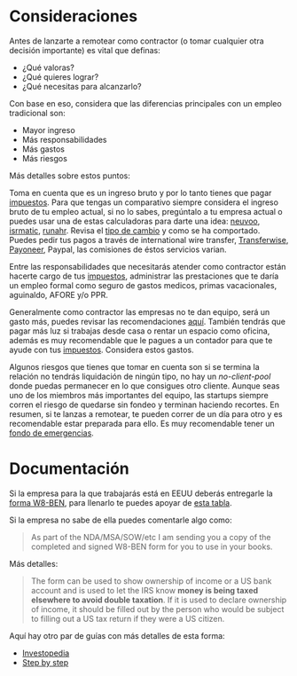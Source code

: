 # Consideraciones

Antes de lanzarte a remotear como contractor (o tomar cualquier otra decisión importante) es vital que definas: 

- ¿Qué valoras?
- ¿Qué quieres lograr?
- ¿Qué necesitas para alcanzarlo?

Con base en eso, considera que las diferencias principales con un empleo tradicional son:

- Mayor ingreso
- Más responsabilidades
- Más gastos
- Más riesgos

Más detalles sobre estos puntos:

Toma en cuenta que es un ingreso bruto y por lo tanto tienes que pagar [impuestos](TAXES.md). Para que tengas un 
comparativo siempre considera el ingreso bruto de tu empleo actual, si no lo sabes, pregúntalo a tu empresa actual o 
puedes usar una de estas calculadoras para darte una idea: 
[neuvoo](https://neuvoo.com.mx/calculadora-de-impuesto/), 
[isrmatic](https://isrmatic.com/), [runahr](https://runahr.com/calcular-salario-neto-o-bruto/). 
Revisa el [tipo de cambio](https://dolarenbancos.com/) y como se ha comportado. Puedes pedir tus pagos a través de international wire transfer, [Transferwise](https://transferwise.com/), 
[Payoneer](https://www.payoneer.com/), Paypal, las comisiones de éstos servicios varian. 

Entre las responsabilidades que necesitarás atender como contractor están
hacerte cargo de tus [impuestos](TAXES.md), administrar las prestaciones que te daría un empleo formal como seguro de 
gastos medicos, primas vacacionales, aguinaldo, AFORE y/o PPR.

Generalmente como contractor las empresas no te dan equipo, será un gasto más, puedes revisar las recomendaciones 
[aquí](EQUIPMENT.md).
También tendrás que pagar más luz si trabajas desde casa o rentar un espacio como oficina, además es muy recomendable que 
le pagues a un contador para que te ayude con tus [impuestos](TAXES.md). Considera estos gastos.

Algunos riesgos que tienes que tomar en cuenta son si se termina la relación no tendrás liquidación de ningún tipo, 
no hay un _no-client-pool_ donde puedas permanecer en lo que consigues otro cliente. Aunque seas uno de los
miembros más importantes del equipo, las startups siempre corren el riesgo de quedarse sin fondeo y terminan haciendo 
recortes. En resumen, si te lanzas a remotear, te pueden correr de un día para otro y es recomendable estar preparada 
para ello. Es muy recomendable tener un [fondo de emergencias](https://www.wisebread.com/figuring-the-size-of-your-emergency-fund#:~:text=The%20usual%20rule%20of%20thumb,your%20spending%2C%20not%20your%20income.).

# Documentación

Si la empresa para la que trabajarás está en EEUU deberás entregarle la [forma W8-BEN](https://www.irs.gov/pub/irs-pdf/fw8ben.pdf), 
para llenarlo te puedes apoyar 
de [esta tabla](https://www.irs.gov/pub/irs-utl/Tax_Treaty_Table_1_2019_Feb.pdf).

Si la empresa no sabe de ella puedes comentarle algo como:

> As part of the NDA/MSA/SOW/etc I am sending you a copy of the completed and signed W8-BEN form for you to use in your books.

Más detalles:

> The form can be used to show ownership of income or a US bank account and is used to let the IRS know **money is being taxed elsewhere to avoid double taxation**. If it is used to declare ownership of income, it should be filled out by the person who would be subject to filling out a US tax return if they were a US citizen. 

Aquí hay otro par de guías con más detalles de esta forma:

- [Investopedia](https://www.investopedia.com/terms/w/w8form.asp)
- [Step by step](https://help.author.envato.com/hc/en-us/articles/360000470506-Tax-Form-W8BEN-Step-by-step-guide)


